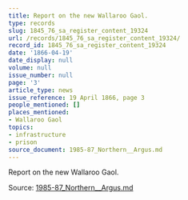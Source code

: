 ```yaml
---
title: Report on the new Wallaroo Gaol.
type: records
slug: 1845_76_sa_register_content_19324
url: /records/1845_76_sa_register_content_19324/
record_id: 1845_76_sa_register_content_19324
date: '1866-04-19'
date_display: null
volume: null
issue_number: null
page: '3'
article_type: news
issue_reference: 19 April 1866, page 3
people_mentioned: []
places_mentioned:
- Wallaroo Gaol
topics:
- infrastructure
- prison
source_document: 1985-87_Northern__Argus.md
---
```


Report on the new Wallaroo Gaol.

Source: [1985-87_Northern__Argus.md](/downloads/markdown/1985-87_Northern__Argus.md)
